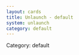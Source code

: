 ```yaml
---
layout: cards
title: Unlaunch - default
system: unlaunch
category: default
---
```

<div class="alert alert-secondary mb-4"><span class="i18n innerHTML-category">Category: </span><span class="i18n innerHTML-cat-default">default</span></div>

